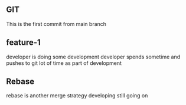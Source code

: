 ## GIT
This is the first commit from main branch

## feature-1
developer is doing some development
developer spends sometime and pushes to git lot of time as part of development

## Rebase
rebase is another merge strategy
developing still going on